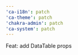 ```yaml
---
'ca-i18n': patch
'ca-theme': patch
'chakra-admin': patch
'ca-system': patch
---
```


Feat: add DataTable props
